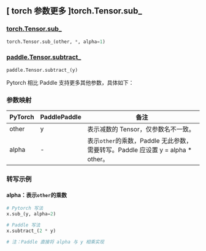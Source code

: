 ## [ torch 参数更多 ]torch.Tensor.sub_
### [torch.Tensor.sub_](https://pytorch.org/docs/stable/generated/torch.Tensor.sub_.html)

```python
torch.Tensor.sub_(other, *, alpha=1)
```

### [paddle.Tensor.subtract_]()

```python
paddle.Tensor.subtract_(y)
```

Pytorch 相比 Paddle 支持更多其他参数，具体如下：
### 参数映射
| PyTorch       | PaddlePaddle | 备注                                                   |
| ------------- | ------------ | ------------------------------------------------------ |
| other         | y            | 表示减数的 Tensor，仅参数名不一致。  |
| alpha         | -            | 表示`other`的乘数，Paddle 无此参数，需要转写。Paddle 应设置 y = alpha * other。  |


### 转写示例
#### alpha：表示`other`的乘数
```python
# Pytorch 写法
x.sub_(y, alpha=2)

# Paddle 写法
x.subtract_(2 * y)

# 注：Paddle 直接将 alpha 与 y 相乘实现
```
